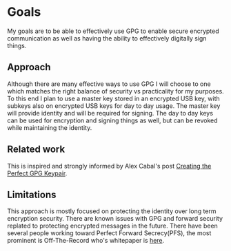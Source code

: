 # Goals

My goals are to be able to effectively use GPG to enable secure encrypted communication as well as having the ability to effectively digitally sign things.



## Approach

Although there are many effective ways to use GPG I will choose to one which matches the right balance of security vs practicality for my purposes.
To this end I plan to use a master key stored in an encrypted USB key, with subkeys also on encrypted USB keys for day to day usage.
The master key will provide identity and will be required for signing.
The day to day keys can be used for encryption and signing things as well, but can be revoked while maintaining the identity.


## Related work

This is inspired and strongly informed by Alex Cabal's post [Creating the Perfect GPG Keypair](https://alexcabal.com/creating-the-perfect-gpg-keypair/).

## Limitations

This approach is mostly focused on protecting the identity over long term encryption security. There are known issues with GPG and forward security replated to protecting encrypted messages in the future. There have been several people working toward Perfect Forward Secrecy(PFS), the most prominent is Off-The-Record who's whitepaper is [here](https://alexcabal.com/creating-the-perfect-gpg-keypair/).
